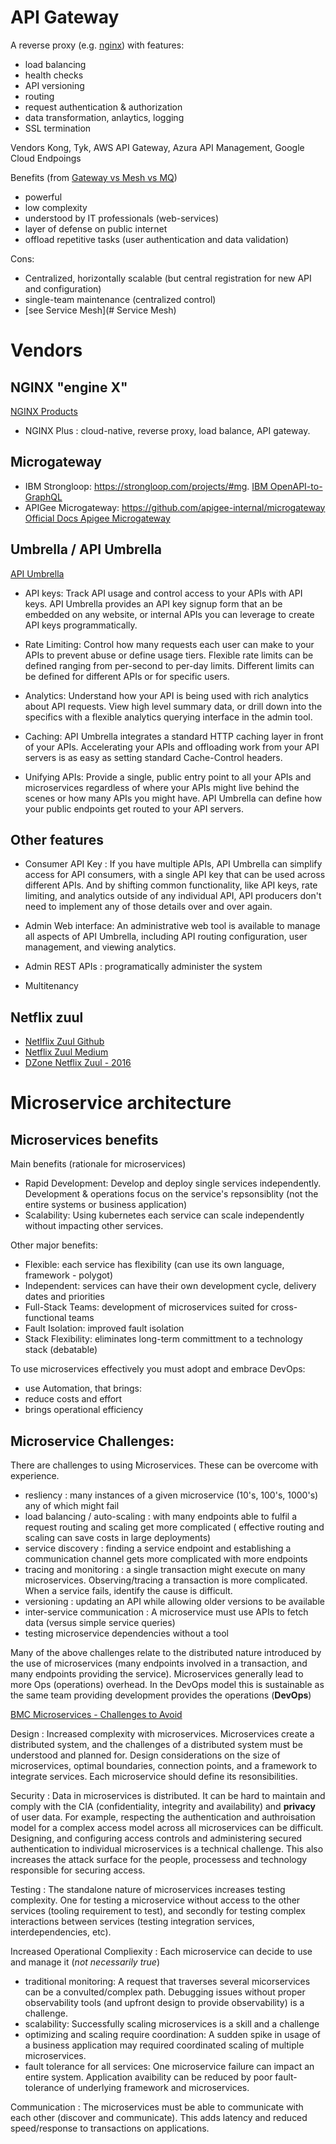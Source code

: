 # API Gateway
A reverse proxy (e.g. [nginx](https://www.nginx.com/)) with features:
- load balancing
- health checks
- API versioning
- routing
- request authentication & authorization
- data transformation, anlaytics, logging
- SSL termination

Vendors Kong, Tyk, AWS API Gateway, Azura API Management, Google Cloud Endpoings

Benefits (from [Gateway vs Mesh vs MQ](https://arcentry.com/blog/api-gateway-vs-service-mesh-vs-message-queue/))
- powerful
- low complexity
- understood by IT professionals (web-services)
- layer of defense on public internet
- offload repetitive tasks (user authentication and data validation)

Cons:
- Centralized, horizontally scalable (but central registration for new API and configuration)
- single-team maintenance (centralized control)
- [see Service Mesh](# Service Mesh)

# Vendors

## NGINX "engine X"
[NGINX Products](https://www.nginx.com/products/nginx/)
- NGINX Plus : cloud-native, reverse proxy, load balance, API gateway.



## Microgateway

- IBM Strongloop: https://strongloop.com/projects/#mg.  [IBM OpenAPI-to-GraphQL](https://strongloop.com/projects/#mg)
- APIGee Microgateway: https://github.com/apigee-internal/microgateway [Official Docs Apigee Microgateway](https://docs.apigee.com/api-platform/microgateway/edge-microgateway-home)

## Umbrella / API Umbrella
[API Umbrella](https://apiumbrella.io/#features)
- API keys: Track API usage and control access to your APIs with API keys. API Umbrella provides an API key signup form that an be embedded on any website, or internal APIs you can leverage to create API keys programmatically.

- Rate Limiting: Control how many requests each user can make to your APIs to prevent abuse or define usage tiers. Flexible rate limits can be defined ranging from per-second to per-day limits. Different limits can be defined for different APIs or for specific users.

- Analytics: Understand how your API is being used with rich analytics about API requests. View high level summary data, or drill down into the specifics with a flexible analytics querying interface in the admin tool.

- Caching: API Umbrella integrates a standard HTTP caching layer in front of your APIs. Accelerating your APIs and offloading work from your API servers is as easy as setting standard Cache-Control headers.

- Unifying APIs: Provide a single, public entry point to all your APIs and microservices regardless of where your APIs might live behind the scenes or how many APIs you might have. API Umbrella can define how your public endpoints get routed to your API servers.

## Other features

- Consumer API Key : If you have multiple APIs, API Umbrella can simplify access for API consumers, with a single API key that can be used across different APIs. And by shifting common functionality, like API keys, rate limiting, and analytics outside of any individual API, API producers don't need to implement any of those details over and over again.

- Admin Web interface: An administrative web tool is available to manage all aspects of API Umbrella, including API routing configuration, user management, and viewing analytics.

- Admin REST APIs : programatically administer the system

- Multitenancy

## Netflix zuul
- [Netlflix Zuul Github](https://github.com/Netflix/zuul)
- [Netflix Zuul Medium](https://github.com/Netflix/zuul)
- [DZone Netflix Zuul - 2016](https://dzone.com/articles/spring-cloud-netflix-zuul-edge-serverapi-gatewayga)


# Microservice architecture

## Microservices benefits
Main benefits (rationale for microservices)
- Rapid Development:  Develop and deploy single services independently.  Development & operations focus on the service's repsonsiblity (not the entire systems or business application)
- Scalability: Using kubernetes each service can scale independently without impacting other services.

Other major benefits:
- Flexible: each service has flexibility (can use its own language, framework - polygot)
- Independent: services can have their own development cycle, delivery dates and priorities
- Full-Stack Teams: development of microservices suited for cross-functional teams
- Fault Isolation: improved fault isolation
- Stack Flexibility: eliminates long-term committment to a technology stack (debatable)

To use microservices effectively you must adopt and embrace DevOps:
- use Automation, that brings:
- reduce costs and effort
- brings operational efficiency

## Microservice Challenges:

There are challenges to using Microservices.   These can be overcome with experience.

- resliency : many instances of a given microservice (10's, 100's, 1000's) any of which might fail
- load balancing / auto-scaling : with many endpoints able to fulfil a request routing and scaling get more complicated ( effective routing and scaling can save costs in large deployments)
- service discovery : finding a service endpoint and establishing a communication channel gets more complicated with more endpoints
- tracing and monitoring : a single transaction might execute on many microservices.  Observing/tracing a transaction is more complicated.  When a service fails, identify the cause is difficult.
- versioning : updating an API while allowing older versions to be available
- inter-service communication : A microservice must use APIs to fetch data (versus simple service queries)
- testing microservice dependencies without a tool


Many of the above challenges relate to the distributed nature introduced by the use of microservices (many endpoints involved in a transaction, and many endpoints providing the service).  Microservices generally lead to more Ops (operations) overhead.   In the DevOps model this is sustainable as the same team providing development provides the operations (__DevOps__)

[BMC Microservices - Challenges to Avoid](https://www.bmc.com/blogs/microservices-challenges-when-to-avoid/)

Design
: Increased complexity with microservices.   Microservices create a distributed system, and the challenges of a distributed system must be understood and planned for.  Design considerations on the size of microservices, optimal boundaries, connection points, and a framework to integrate services.  Each microservice should define its resonsibilities.

Security
: Data in microservices is distributed.  It can be hard to maintain and comply with the CIA (confidentiality, integrity and availability) and __privacy__ of user data.  For example, respecting the authentication and authroisation model for a complex access model across all microservices can be difficult.   Designing, and configuring access controls and administering secured authentication to individual microservices is a technical challenge.  This also increases the attack surface for the people, processess and technology responsible for securing access.

Testing
: The standalone nature of microservices increases testing complexity.  One for testing a microservice without access to the other services (tooling requirement to test), and secondly for testing complex interactions between services (testing integration services, interdependencies, etc).

Increased Operational Compliexity
: Each microservice can decide to use and manage it (*not necessarily true*)
- traditional monitoring:  A request that traverses several micorservices can be a convulted/complex path.   Debugging issues without proper observability tools (and upfront design to provide observability) is a challenge.
- scalability: Successfully scaling microservices is a skill and a challenge
- optimizing and scaling require coordination: A sudden spike in usage of a business application may required coordinated scaling of multiple microservices.
- fault tolerance for all services: One microservice failure can impact an entire system.  Application avaibility can be reduced by poor fault-tolerance of underlying framework and microservices.

Communication
: The microservices must be able to communicate with each other (discover and communicate).  This adds latency and reduced speed/response to transactions on applications.
